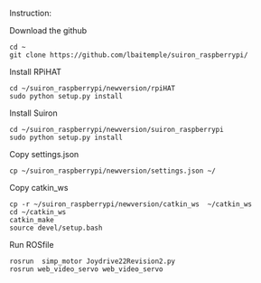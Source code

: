 Instruction:

Download the github
```
cd ~
git clone https://github.com/lbaitemple/suiron_raspberrypi/
```

Install RPiHAT
```
cd ~/suiron_raspberrypi/newversion/rpiHAT
sudo python setup.py install
```

Install Suiron
```
cd ~/suiron_raspberrypi/newversion/suiron_raspberrypi
sudo python setup.py install
```

Copy settings.json
```
cp ~/suiron_raspberrypi/newversion/settings.json ~/
```

Copy catkin_ws
```
cp -r ~/suiron_raspberrypi/newversion/catkin_ws  ~/catkin_ws
cd ~/catkin_ws
catkin_make
source devel/setup.bash
```


Run ROSfile
```
rosrun  simp_motor Joydrive22Revision2.py
rosrun web_video_servo web_video_servo 
```
